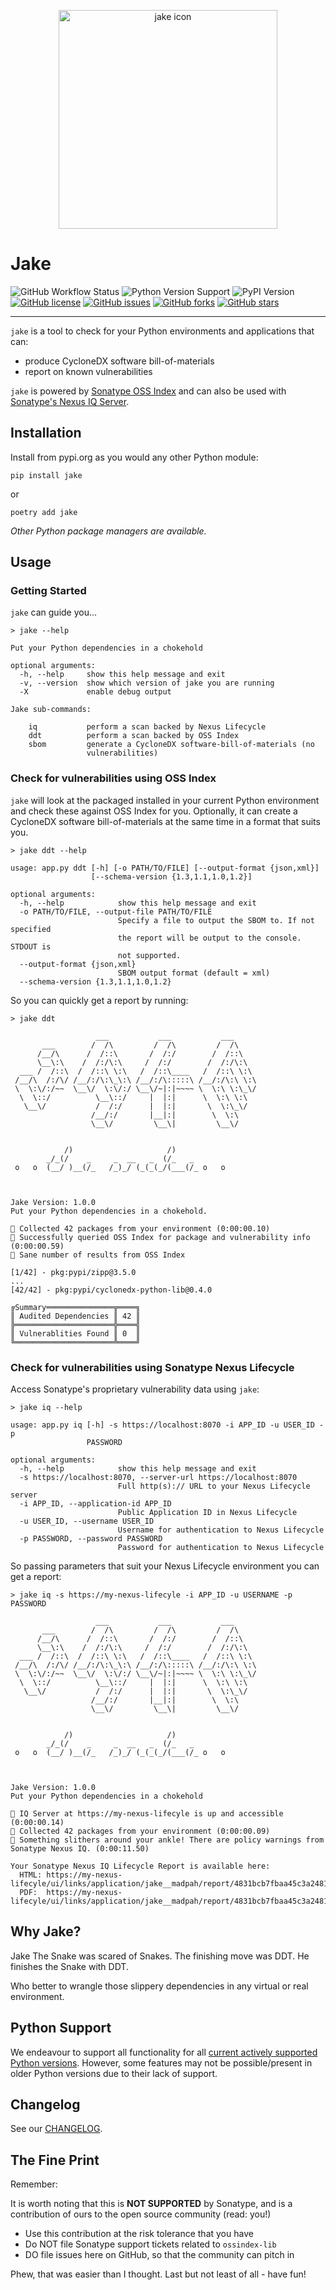 <!--

    Copyright 2019-Present Sonatype Inc.

    Licensed under the Apache License, Version 2.0 (the "License");
    you may not use this file except in compliance with the License.
    You may obtain a copy of the License at

        http://www.apache.org/licenses/LICENSE-2.0

    Unless required by applicable law or agreed to in writing, software
    distributed under the License is distributed on an "AS IS" BASIS,
    WITHOUT WARRANTIES OR CONDITIONS OF ANY KIND, either express or implied.
    See the License for the specific language governing permissions and
    limitations under the License.

-->

<p align="center">
    <img src="https://raw.githubusercontent.com/sonatype-nexus-community/jake/main/docs/images/jake.png" width="350" alt="jake icon"/>
</p>

# Jake

![GitHub Workflow Status](https://img.shields.io/github/workflow/status/sonatype-nexus-community/jake/Python%20CI)
![Python Version Support](https://img.shields.io/badge/python-3.6+-blue)
![PyPI Version](https://img.shields.io/pypi/v/jake?label=PyPI&logo=pypi)
[![GitHub license](https://img.shields.io/github/license/sonatype-nexus-community/jake)](https://github.com/sonatype-nexus-community/jake/blob/main/LICENSE)
[![GitHub issues](https://img.shields.io/github/issues/sonatype-nexus-community/jaken)](https://github.com/sonatype-nexus-community/jake/issues)
[![GitHub forks](https://img.shields.io/github/forks/sonatype-nexus-community/jake)](https://github.com/sonatype-nexus-community/jake/network)
[![GitHub stars](https://img.shields.io/github/stars/sonatype-nexus-community/jaken)](https://github.com/sonatype-nexus-community/jake/stargazers)

----

`jake` is a tool to check for your Python environments and applications that can:
- produce CycloneDX software bill-of-materials
- report on known vulnerabilities

`jake` is powered by [Sonatype OSS Index](https://ossindex.sonatype.org) and can also be used with 
[Sonatype's Nexus IQ Server](https://www.sonatype.com/product-nexus-lifecycle).

## Installation

Install from pypi.org as you would any other Python module:

```
pip install jake
```

or 

```
poetry add jake
```

_Other Python package managers are available._

## Usage

### Getting Started

`jake` can guide you...

```
> jake --help

Put your Python dependencies in a chokehold

optional arguments:
  -h, --help     show this help message and exit
  -v, --version  show which version of jake you are running
  -X             enable debug output

Jake sub-commands:
  
    iq           perform a scan backed by Nexus Lifecycle
    ddt          perform a scan backed by OSS Index
    sbom         generate a CycloneDX software-bill-of-materials (no
                 vulnerabilities)
```

### Check for vulnerabilities using OSS Index

`jake` will look at the packaged installed in your current Python environment and check these against OSS Index for you.
Optionally, it can create a CycloneDX software bill-of-materials at the same time in a format that suits you.

```
> jake ddt --help

usage: app.py ddt [-h] [-o PATH/TO/FILE] [--output-format {json,xml}]
                  [--schema-version {1.3,1.1,1.0,1.2}]

optional arguments:
  -h, --help            show this help message and exit
  -o PATH/TO/FILE, --output-file PATH/TO/FILE
                        Specify a file to output the SBOM to. If not specified
                        the report will be output to the console. STDOUT is
                        not supported.
  --output-format {json,xml}
                        SBOM output format (default = xml)
  --schema-version {1.3,1.1,1.0,1.2}
```

So you can quickly get a report by running:

```
> jake ddt

                   ___           ___           ___     
       ___        /  /\         /  /\         /  /\    
      /__/\      /  /::\       /  /:/        /  /::\   
      \__\:\    /  /:/\:\     /  /:/        /  /:/\:\  
  ___ /  /::\  /  /::\ \:\   /  /::\____   /  /::\ \:\ 
 /__/\  /:/\/ /__/:/\:\_\:\ /__/:/\:::::\ /__/:/\:\ \:\
 \  \:\/:/~~  \__\/  \:\/:/ \__\/~|:|~~~~ \  \:\ \:\_\/
  \  \::/          \__\::/     |  |:|      \  \:\ \:\  
   \__\/           /  /:/      |  |:|       \  \:\_\/  
                  /__/:/       |__|:|        \  \:\    
                  \__\/         \__\|         \__\/    

                                                  
            /)                     /)             
        _/_(/    _     _  __   _  (/_   _         
 o   o  (__/ )__(/_   /_)_/ (_(_(_/(___(/_ o   o  
                                                  
                                                  

Jake Version: 1.0.0
Put your Python dependencies in a chokehold.

🐍 Collected 42 packages from your environment (0:00:00.10)
🐍 Successfully queried OSS Index for package and vulnerability info (0:00:00.59)
🐍 Sane number of results from OSS Index

[1/42] - pkg:pypi/zipp@3.5.0
...
[42/42] - pkg:pypi/cyclonedx-python-lib@0.4.0

╔Summary═══════════════╦════╗
║ Audited Dependencies ║ 42 ║
╠══════════════════════╬════╣
║ Vulnerablities Found ║ 0  ║
╚══════════════════════╩════╝
```

### Check for vulnerabilities using Sonatype Nexus Lifecycle

Access Sonatype's proprietary vulnerability data using `jake`:

```
> jake iq --help

usage: app.py iq [-h] -s https://localhost:8070 -i APP_ID -u USER_ID -p
                 PASSWORD

optional arguments:
  -h, --help            show this help message and exit
  -s https://localhost:8070, --server-url https://localhost:8070
                        Full http(s):// URL to your Nexus Lifecycle server
  -i APP_ID, --application-id APP_ID
                        Public Application ID in Nexus Lifecycle
  -u USER_ID, --username USER_ID
                        Username for authentication to Nexus Lifecycle
  -p PASSWORD, --password PASSWORD
                        Password for authentication to Nexus Lifecycle
```

So passing parameters that suit your Nexus Lifecycle environment you can get a report:

```
> jake iq -s https://my-nexus-lifecyle -i APP_ID -u USERNAME -p PASSWORD

                   ___           ___           ___     
       ___        /  /\         /  /\         /  /\    
      /__/\      /  /::\       /  /:/        /  /::\   
      \__\:\    /  /:/\:\     /  /:/        /  /:/\:\  
  ___ /  /::\  /  /::\ \:\   /  /::\____   /  /::\ \:\ 
 /__/\  /:/\/ /__/:/\:\_\:\ /__/:/\:::::\ /__/:/\:\ \:\
 \  \:\/:/~~  \__\/  \:\/:/ \__\/~|:|~~~~ \  \:\ \:\_\/
  \  \::/          \__\::/     |  |:|      \  \:\ \:\  
   \__\/           /  /:/      |  |:|       \  \:\_\/  
                  /__/:/       |__|:|        \  \:\    
                  \__\/         \__\|         \__\/    

                                                  
            /)                     /)             
        _/_(/    _     _  __   _  (/_   _         
 o   o  (__/ )__(/_   /_)_/ (_(_(_/(___(/_ o   o  
                                                  
                                                  

Jake Version: 1.0.0
Put your Python dependencies in a chokehold

🐍 IQ Server at https://my-nexus-lifecyle is up and accessible (0:00:00.14)
🐍 Collected 42 packages from your environment (0:00:00.09)
🧨 Something slithers around your ankle! There are policy warnings from Sonatype Nexus IQ. (0:00:11.50)

Your Sonatype Nexus IQ Lifecycle Report is available here:
  HTML: https://my-nexus-lifecyle/ui/links/application/jake__madpah/report/4831bcb7fbaa45c3a2481048e446b598
  PDF:  https://my-nexus-lifecyle/ui/links/application/jake__madpah/report/4831bcb7fbaa45c3a2481048e446b598/pdf
```

## Why Jake?

Jake The Snake was scared of Snakes. The finishing move was DDT. He finishes the Snake with DDT.

Who better to wrangle those slippery dependencies in any virtual or real environment.

## Python Support

We endeavour to support all functionality for all [current actively supported Python versions](https://www.python.org/downloads/).
However, some features may not be possible/present in older Python versions due to their lack of support.

## Changelog

See our [CHANGELOG](./CHANGELOG.md).

## The Fine Print

Remember:

It is worth noting that this is **NOT SUPPORTED** by Sonatype, and is a contribution of ours to the open source
community (read: you!)

* Use this contribution at the risk tolerance that you have
* Do NOT file Sonatype support tickets related to `ossindex-lib`
* DO file issues here on GitHub, so that the community can pitch in

Phew, that was easier than I thought. Last but not least of all - have fun!